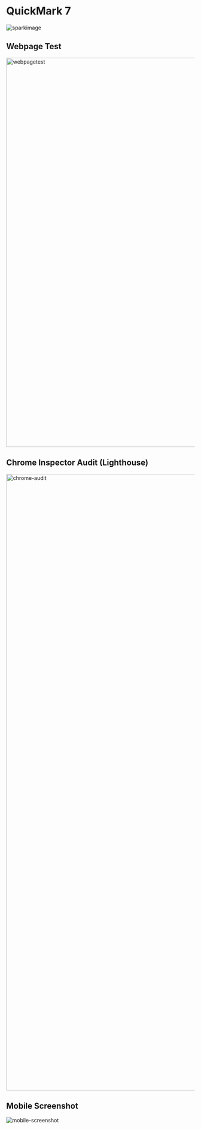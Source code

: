 # QuickMark 7
![sparkimage](https://user-images.githubusercontent.com/43271231/53702854-8203de80-3dd9-11e9-9979-c48808bbfa33.jpg)

## Webpage Test
<img width="1038" alt="webpagetest" src="https://user-images.githubusercontent.com/43271231/53701779-5e876680-3dce-11e9-83c8-01afb335d4b5.png">

## Chrome Inspector Audit (Lighthouse)
<img width="1644" alt="chrome-audit" src="https://user-images.githubusercontent.com/43271231/53701989-66480a80-3dd0-11e9-8229-1117311bcaf7.png">

## Mobile Screenshot
![mobile-screenshot](https://user-images.githubusercontent.com/43271231/53702266-23d3fd00-3dd3-11e9-9315-eb028c63a34f.jpg)
